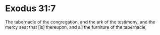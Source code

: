 # Exodus 31:7

The tabernacle of the congregation, and the ark of the testimony, and the mercy seat that [is] thereupon, and all the furniture of the tabernacle,